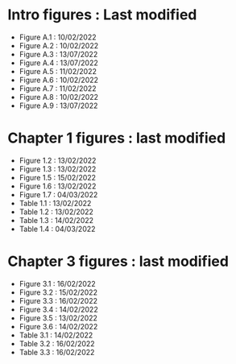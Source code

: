 # Intro figures : Last modified
- Figure A.1 : 10/02/2022
- Figure A.2 : 10/02/2022
- Figure A.3 : 13/07/2022
- Figure A.4 : 13/07/2022
- Figure A.5 : 11/02/2022
- Figure A.6 : 10/02/2022
- Figure A.7 : 11/02/2022
- Figure A.8 : 10/02/2022
- Figure A.9 : 13/07/2022

# Chapter 1 figures : last modified
- Figure 1.2 : 13/02/2022
- Figure 1.3 : 13/02/2022
- Figure 1.5 : 15/02/2022
- Figure 1.6 : 13/02/2022
- Figure 1.7 : 04/03/2022
- Table 1.1 : 13/02/2022
- Table 1.2 : 13/02/2022
- Table 1.3 : 14/02/2022
- Table 1.4 : 04/03/2022

# Chapter 3 figures : last modified
- Figure 3.1 : 16/02/2022
- Figure 3.2 : 15/02/2022
- Figure 3.3 : 16/02/2022
- Figure 3.4 : 14/02/2022
- Figure 3.5 : 13/02/2022
- Figure 3.6 : 14/02/2022
- Table 3.1 : 14/02/2022
- Table 3.2 : 16/02/2022
- Table 3.3 : 16/02/2022
